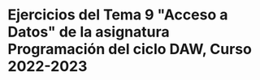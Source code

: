 # Ejercicios del Tema 9 "Acceso a Datos" de la asignatura Programación del ciclo DAW, Curso 2022-2023
